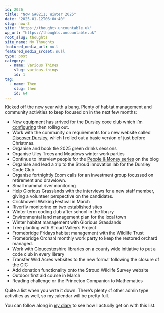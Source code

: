 ```yaml
---
id: 2026
title: "Now &#8211; Winter 2025"
date: "2025-01-12T06:00:40"
slug: now-3
site: "https://thoughts.uncountable.uk"
wp_url: "https://thoughts.uncountable.uk"
root_slug: thoughts
site_name: My Thoughts
featured_media_url: null
featured_media_srcset: null
type: post
category:
  - name: Various Things
    slug: various-things
    id: 1
tag:
  - name: Then
    slug: then
    id: 64
---
```



<p>Kicked off the new year with a bang. Plenty of habitat management and community activities to keep focused on in the next few months:</p>



<ul class="wp-block-list">
<li>New equipment has arrived for the Dursley code club which <a href="https://thoughts.uncountable.uk/configuring-containers/" data-type="post" data-id="2014">I&#8217;m configuring</a> then rolling out.</li>



<li>Work with the community on requirements for a new website called <a href="https://discoverdursley.org.uk/">Discover Dursley</a>, which I rolled out a basic version of just before Christmas.</li>



<li>Organise and book the 2025 green drinks sessions</li>



<li>Organise Uley Trees and Meadows winter work parties</li>



<li>Continue to interview people for the <a href="https://thoughts.uncountable.uk/topic/people-and-money/" data-type="post_tag" data-id="67">People &amp; Money series</a> on the blog</li>



<li>Organise and lead a trip to the Stroud innovation lab for the Dursley Code Club</li>



<li>Organise fortnightly Zoom calls for an investment group focussed on retirement and drawdown.</li>



<li>Small mammal river monitoring</li>



<li>Help Glorious Grasslands with the interviews for a new staff member, giving a volunteer perspective on the candidates.</li>



<li>Crickhowell Walking Festival in March</li>



<li>Riverfly monitoring on two established sites</li>



<li>Winter term coding club after school in the library</li>



<li>Environmental land management plan for the local town</li>



<li>Winter habitat management with Glorious Grasslands</li>



<li>Tree planting with Stroud Valley&#8217;s Project</li>



<li>Fromebridge Fridays habitat management with the Wildlife Trust</li>



<li>Fromebridge Orchard monthly work party to keep the restored orchard managed.</li>



<li>Work with Gloucestershire libraries on a county wide initiative to put a code club in every library</li>



<li>Transfer Wild Acres websites to the new format following the closure of the CIC</li>



<li>Add donation functionality onto the Stroud Wildlife Survey website</li>



<li>Outdoor first aid course in March</li>



<li>Reading challenge on the Princeton Companion to Mathematics</li>
</ul>



<p>Quite a list when you write it down.  There&#8217;s plenty of other admin type activities as well, so my calendar will be pretty full.</p>



<p>You can follow along in <a href="https://diary.uncountable.uk/">my diary</a> to see how I actually get on with this list.</p>
